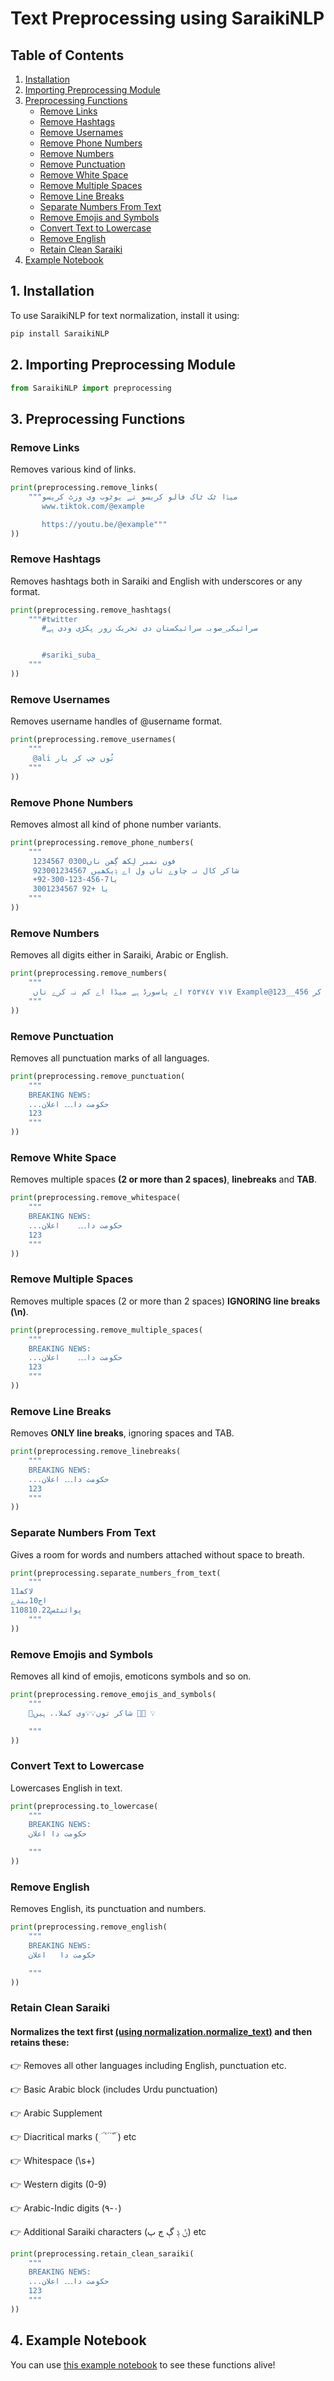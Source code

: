 # Text Preprocessing using SaraikiNLP

## Table of Contents
1. [Installation](#1-installation)
2. [Importing Preprocessing Module](#2-importing-preprocessing-module)
3. [Preprocessing Functions](#3-preprocessing-functions)
   - [Remove Links](#remove-links)
   - [Remove Hashtags](#remove-hashtags)
   - [Remove Usernames](#remove-usernames)
   - [Remove Phone Numbers](#remove-phone-numbers)
   - [Remove Numbers](#remove-numbers)
   - [Remove Punctuation](#remove-punctuation)
   - [Remove White Space](#remove-white-space)
   - [Remove Multiple Spaces](#remove-multiple-spaces)
   - [Remove Line Breaks](#remove-line-breaks)
   - [Separate Numbers From Text](#separate-numbers-from-text)
   - [Remove Emojis and Symbols](#remove-emojis-and-symbols)
   - [Convert Text to Lowercase](#convert-text-to-lowercase)
   - [Remove English](#remove-english)
   - [Retain Clean Saraiki](#retain-clean-saraiki)
4. [Example Notebook](#4-example-notebook)

## 1. Installation
To use SaraikiNLP for text normalization, install it using:
```python
pip install SaraikiNLP
```

## 2. Importing Preprocessing Module
```python
from SaraikiNLP import preprocessing
```
## 3. Preprocessing Functions

### Remove Links
Removes various kind of links.
```python
print(preprocessing.remove_links(
    """میڈا ٹک ٹاک فالو کریسو تے یوٹوب وی وزٹ کریسو
       www.tiktok.com/@example

       https://youtu.be/@example"""
))
```

### Remove Hashtags
Removes hashtags both in Saraiki and English with underscores or any format.
```python
print(preprocessing.remove_hashtags(
    """#twitter
       #سرائیکی_صوبہ سرائیکستان دی تحریک زور پکڑی ودی ہے


       #sariki_suba_
    """
))
```

### Remove Usernames
Removes username handles of @username format.
```python
print(preprocessing.remove_usernames(
    """
     @ali تُوں چپ کر یار
    """
))
```

### Remove Phone Numbers
Removes almost all kind of phone number variants.
```python
print(preprocessing.remove_phone_numbers(
    """
     فون نمبر لِکھ ڳھن ناں0300 1234567
     شاکر کال نہ چاوے تاں ول اے ݙیکھیں 923001234567
     +92-300-123-456-7یا
     یا +92 3001234567
    """
))
```

### Remove Numbers
Removes all digits either in Saraiki, Arabic or English.
```python
print(preprocessing.remove_numbers(
    """
     ٧١٧ ٢٥٣٧٤٧ اے پاسورڈ ہے میڈا اے کم نہ کرے تاں Example@123__456 کر
    """
))
```

### Remove Punctuation
Removes all punctuation marks of all languages.
```python
print(preprocessing.remove_punctuation(
    """
    BREAKING NEWS:
    ...حکومت دا۔۔۔ اعلان
    123
    """
))
```

### Remove White Space
Removes multiple spaces **(2 or more than 2 spaces)**, **linebreaks** and **TAB**.
```python
print(preprocessing.remove_whitespace(
    """
    BREAKING NEWS:
    ...حکومت دا۔۔۔    اعلان
    123
    """
))
```

### Remove Multiple Spaces
Removes multiple spaces (2 or more than 2 spaces) **IGNORING line breaks (\n)**.
```python
print(preprocessing.remove_multiple_spaces(
    """
    BREAKING NEWS:
    ...حکومت دا۔۔۔    اعلان
    123
    """
))
```

### Remove Line Breaks
Removes **ONLY line breaks**, ignoring spaces and TAB.
```python
print(preprocessing.remove_linebreaks(
    """
    BREAKING NEWS:
    ...حکومت دا۔۔۔ اعلان
    123
    """
))
```

### Separate Numbers From Text
Gives a room for words and numbers attached without space to breath.
```python
print(preprocessing.separate_numbers_from_text(
    """
11لاکھ
اج10بندے
110810.22پوائنٹس
    """
))
```

### Remove Emojis and Symbols
Removes all kind of emojis, emoticons symbols and so on.
```python
print(preprocessing.remove_emojis_and_symbols(
    """
    🥀شاکر توں💡💡وی کملا.. ہیں 🥺🥺 💡

    """
))
```

### Convert Text to Lowercase
Lowercases English in text.
```python
print(preprocessing.to_lowercase(
    """
    BREAKING NEWS:
    حکومت دا اعلان

    """
))
```

### Remove English
Removes English, its punctuation and numbers.
```python
print(preprocessing.remove_english(
    """
    BREAKING NEWS:
    حکومت دا   اعلان

    """
))
```

### Retain Clean Saraiki

#### Normalizes the text first [(using normalization.normalize_text)](https://github.com/SaraikiNLP/SaraikiNLP/blob/main/Documentation/normalization.md#normalize-text) and then retains these:

👉 Removes all other languages including English, punctuation etc.

👉 Basic Arabic block (includes Urdu punctuation)

👉 Arabic Supplement

👉 Diacritical marks ( ِ َ ؒ ٗ ّ ْ ٌ ُ ۤ) etc

👉 Whitespace (\s+)

👉 Western digits (0-9)

👉 Arabic-Indic digits (٠-٩)

👉 Additional Saraiki characters (ݨ ݙ ڳ ڄ ٻ) etc

```python
print(preprocessing.retain_clean_saraiki(
    """
    BREAKING NEWS:
    ...حکومت دا۔۔۔ اعلان
    123
    """
))
```


## 4. Example Notebook
You can use [this example notebook](https://colab.research.google.com/github/SaraikiNLP/SaraikiNLP/blob/main/Notebooks/preprocessing.ipynb) to see these functions alive!
